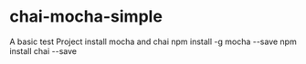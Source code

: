 # chai-mocha-simple
A basic test Project
install mocha and chai
  npm install -g mocha --save 
  npm install chai --save
